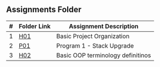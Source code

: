 ##  Assignments Folder

|   #   | Folder Link                                                                              | Assignment Description           |
| :---: | -----------------------------------------------------------------------------------------| -------------------------------- |
|   1   | [H01](https://github.com/Robert-OBrien1/2143-OOP-OBrien/tree/master/Assignments/H01)     | Basic Project Organization       |
|   2   | [P01](https://github.com/Robert-OBrien1/2143-OOP-OBrien/blob/master/Assignments/P01)     | Program 1 - Stack Upgrade        |
|   3   | [H02](https://github.com/Robert-OBrien1/2143-OOP-OBrien/tree/master/Assignments/H02)     | Basic OOP terminology definitinos|
